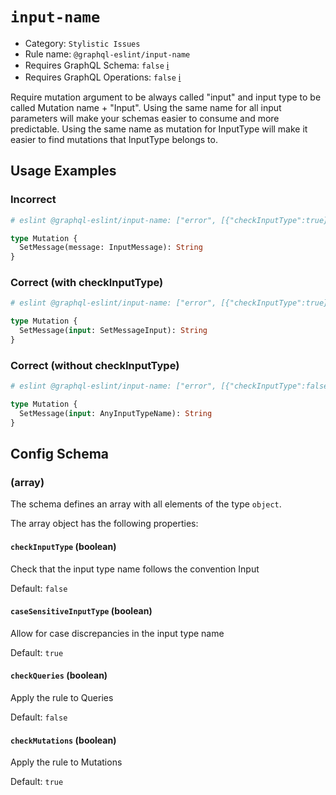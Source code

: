 # `input-name`

- Category: `Stylistic Issues`
- Rule name: `@graphql-eslint/input-name`
- Requires GraphQL Schema: `false` [ℹ️](../../README.md#extended-linting-rules-with-graphql-schema)
- Requires GraphQL Operations: `false` [ℹ️](../../README.md#extended-linting-rules-with-siblings-operations)

Require mutation argument to be always called "input" and input type to be called Mutation name + "Input".
Using the same name for all input parameters will make your schemas easier to consume and more predictable. Using the same name as mutation for InputType will make it easier to find mutations that InputType belongs to.

## Usage Examples

### Incorrect

```graphql
# eslint @graphql-eslint/input-name: ["error", [{"checkInputType":true}]]

type Mutation {
  SetMessage(message: InputMessage): String
}
```

### Correct (with checkInputType)

```graphql
# eslint @graphql-eslint/input-name: ["error", [{"checkInputType":true}]]

type Mutation {
  SetMessage(input: SetMessageInput): String
}
```

### Correct (without checkInputType)

```graphql
# eslint @graphql-eslint/input-name: ["error", [{"checkInputType":false}]]

type Mutation {
  SetMessage(input: AnyInputTypeName): String
}
```

## Config Schema

### (array)

The schema defines an array with all elements of the type `object`.

The array object has the following properties:

#### `checkInputType` (boolean)

Check that the input type name follows the convention <mutationName>Input

Default: `false`

#### `caseSensitiveInputType` (boolean)

Allow for case discrepancies in the input type name

Default: `true`

#### `checkQueries` (boolean)

Apply the rule to Queries

Default: `false`

#### `checkMutations` (boolean)

Apply the rule to Mutations

Default: `true`